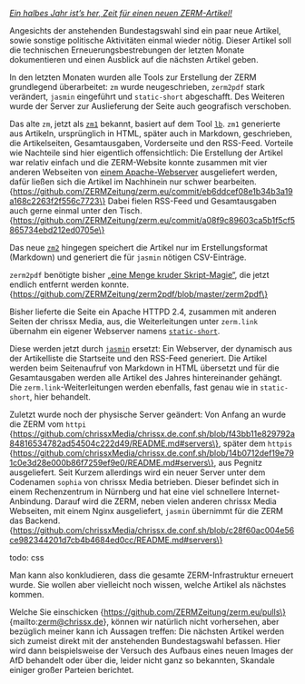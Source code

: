 [_Ein halbes Jahr ist’s her, Zeit für einen neuen ZERM-Artikel!_](https://twitter.com/nichtchrissx/status/1409117348108324866)

Angesichts der anstehenden Bundestagswahl sind ein paar neue Artikel, sowie sonstige politische Aktivitäten einmal wieder nötig. Dieser Artikel soll die technischen Erneuerungsbestrebungen der letzten Monate dokumentieren und einen Ausblick auf die nächsten Artikel geben.

In den letzten Monaten wurden alle Tools zur Erstellung der ZERM grundlegend überarbeitet: `zm` wurde neugeschrieben, `zerm2pdf` stark verändert, `jasmin` eingeführt und `static-short` abgeschafft. Des Weiteren wurde der Server zur Auslieferung der Seite auch geografisch verschoben.

Das alte `zm`, jetzt als [`zm1`](https://github.com/ZERMZeitung/zm1) bekannt, basiert auf dem Tool [`lb`](https://github.com/LukeSmithxyz/lb). `zm1` generierte aus Artikeln, ursprünglich in HTML, später auch in Markdown, geschrieben, die Artikelseiten, Gesamtausgaben, Vorderseite und den RSS-Feed. Vorteile wie Nachteile sind hier eigentlich offensichtlich: Die Erstellung der Artikel war relativ einfach und die ZERM-Website konnte zusammen mit vier anderen Webseiten von [einem Apache-Webserver](https://github.com/chrissxMedia/chrissx.de.conf.sh/blob/14b0712def19e791c0e3d28e000b86f7259ef9e0/apache2/default-ssl.conf) ausgeliefert werden, dafür ließen sich die Artikel im Nachhinein nur schwer bearbeiten. \{https://github.com/ZERMZeitung/zerm.eu/commit/eb6ddcef08e1b34b3a19a168c2263f2f556c7723\} Dabei fielen RSS-Feed und Gesamtausgaben auch gerne einmal unter den Tisch. \{https://github.com/ZERMZeitung/zerm.eu/commit/a08f9c89603ca5b1f5cf5865734ebd212ed0705e\}

Das neue [`zm2`](https://github.com/ZERMZeitung/zm2) hingegen speichert die Artikel nur im Erstellungsformat (Markdown) und generiert die für `jasmin` nötigen CSV-Einträge.

`zerm2pdf` benötigte bisher [„eine Menge kruder Skript-Magie“](https://github.com/chrissxYT/zerm2pdf/blob/master/zerm2pdf#L31-L56), die jetzt endlich entfernt werden konnte. \{https://github.com/ZERMZeitung/zerm2pdf/blob/master/zerm2pdf\}

Bisher lieferte die Seite ein Apache HTTPD 2.4, zusammen mit anderen Seiten der chrissx Media, aus, die Weiterleitungen unter `zerm.link` übernahm ein eigener Webserver namens [`static-short`](https://github.com/ZERMZeitung/static-short).

Diese werden jetzt durch [`jasmin`](https://github.com/ZERMZeitung/jasmin) ersetzt: Ein Webserver, der dynamisch aus der Artikelliste die Startseite und den RSS-Feed generiert. Die Artikel werden beim Seitenaufruf von Markdown in HTML übersetzt und für die Gesamtausgaben werden alle Artikel des Jahres hintereinander gehängt. Die `zerm.link`-Weiterleitungen werden ebenfalls, fast genau wie in `static-short`, hier behandelt.

Zuletzt wurde noch der physische Server geändert: Von Anfang an wurde die ZERM vom `httpi` \{https://github.com/chrissxMedia/chrissx.de.conf.sh/blob/f43bb11e829792a84816534782ad54504c222d49/README.md#servers\}, später dem `httpis` \{https://github.com/chrissxMedia/chrissx.de.conf.sh/blob/14b0712def19e791c0e3d28e000b86f7259ef9e0/README.md#servers\}, aus Pegnitz ausgeliefert. Seit Kurzem allerdings wird ein neuer Server unter dem Codenamen `sophia` von chrissx Media betrieben. Dieser befindet sich in einem Rechenzentrum in Nürnberg und hat eine viel schnellere Internet-Anbindung. Darauf wird die ZERM, neben vielen anderen chrissx Media Webseiten, mit einem Nginx ausgeliefert, `jasmin` übernimmt für die ZERM das Backend. \{https://github.com/chrissxMedia/chrissx.de.conf.sh/blob/c28f60ac004e56ce982344201d7cb4b4684ed0cc/README.md#servers\}

todo: css

Man kann also konkludieren, dass die gesamte ZERM-Infrastruktur erneuert wurde. Sie wollen aber vielleicht noch wissen, welche Artikel als nächstes kommen.

Welche Sie einschicken \{https://github.com/ZERMZeitung/zerm.eu/pulls\} \{mailto:zerm@chrissx.de\}, können wir natürlich nicht vorhersehen, aber bezüglich meiner kann ich Aussagen treffen: Die nächsten Artikel werden sich zumeist direkt mit der anstehenden Bundestagswahl befassen. Hier wird dann beispielsweise der Versuch des Aufbaus eines neuen Images der AfD behandelt oder über die, leider nicht ganz so bekannten, Skandale einiger großer Parteien berichtet.
